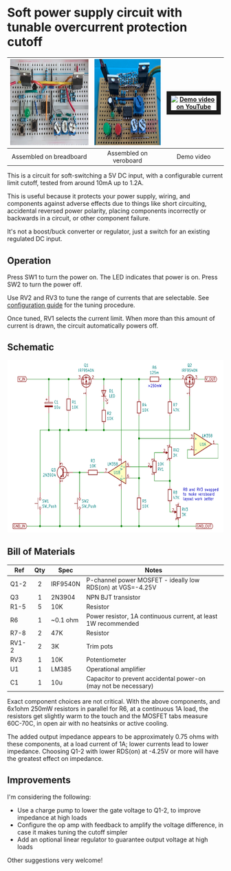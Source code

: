 # Soft power supply circuit with tunable overcurrent protection cutoff

<img src="docs/v4_breadboard.jpg" title="Power control circuit assembled on breadboard" height="200"> | <img src="docs/v4_veroboard.jpg" title="Power control circuit assembled on veroboard" height="200"> | <a href="http://www.youtube.com/watch?feature=player_embedded&v=DyxhS2SbpGM" target="_blank"><img src="http://img.youtube.com/vi/DyxhS2SbpGM/0.jpg" alt="Demo video on YouTube" width="240" height="180" border="10" /></a>
:----:|:----:|:----:
Assembled on breadboard | Assembled on veroboard | Demo video

This is a circuit for soft-switching a 5V DC input, with a configurable current limit cutoff, tested from around 10mA up to 1.2A.

This is useful because it protects your power supply, wiring, and components against adverse effects due to things like 
short circuiting, accidental reversed power polarity, placing components incorrectly or backwards in a circuit, or other
component failure.

It's not a boost/buck converter or regulator, just a switch for an existing regulated DC input.

## Operation

Press SW1 to turn the power on.  The LED indicates that power is on.  Press SW2 to turn the power off.

Use RV2 and RV3 to tune the range of currents that are selectable.  See [configuration guide](docs/configuration.md) for the tuning procedure.

Once tuned, RV1 selects the current limit.  When more than this amount of current is drawn, the circuit automatically powers off.


## Schematic

<img src="docs/v4_schematic.png" title="Power control circuit schematic (v4)" height="400">

## Bill of Materials

| Ref    | Qty  | Spec     | Notes |
| ------ |:----:| ----     | ----- |
| Q1-2   |   2  | IRF9540N | P-channel power MOSFET - ideally low RDS(on) at VGS=-4.25V |
| Q3     |   1  | 2N3904   | NPN BJT transistor |
| R1-5   |   5  | 10K      | Resistor |
| R6     |   1  | ~0.1 ohm | Power resistor, 1A continuous current, at least 1W recommended |
| R7-8   |   2  | 47K      | Resistor |
| RV1-2  |   2  | 3K       | Trim pots |
| RV3    |   1  | 10K      | Potentiometer |
| U1     |   1  | LM385    | Operational amplifier |
| C1     |   1  | 10u      | Capacitor to prevent accidental power-on (may not be necessary) |

Exact component choices are not critical.  With the above components, and 6x1ohm 250mW resistors in parallel for R6, at a continuous 1A load, 
the resistors get slightly warm to the touch and the MOSFET tabs measure 60C-70C, in open air with no heatsinks or active cooling.

The added output impedance appears to be approximately 0.75 ohms with these components, at a load current of 1A; lower currents 
lead to lower impedance.  Choosing Q1-2 with lower RDS(on) at -4.25V or more will have the greatest effect on impedance.

## Improvements

I'm considering the following:

* Use a charge pump to lower the gate voltage to Q1-2, to improve impedance at high loads
* Configure the op amp with feedback to amplify the voltage difference, in case it makes tuning the cutoff simpler
* Add an optional linear regulator to guarantee output voltage at high loads

Other suggestions very welcome!
